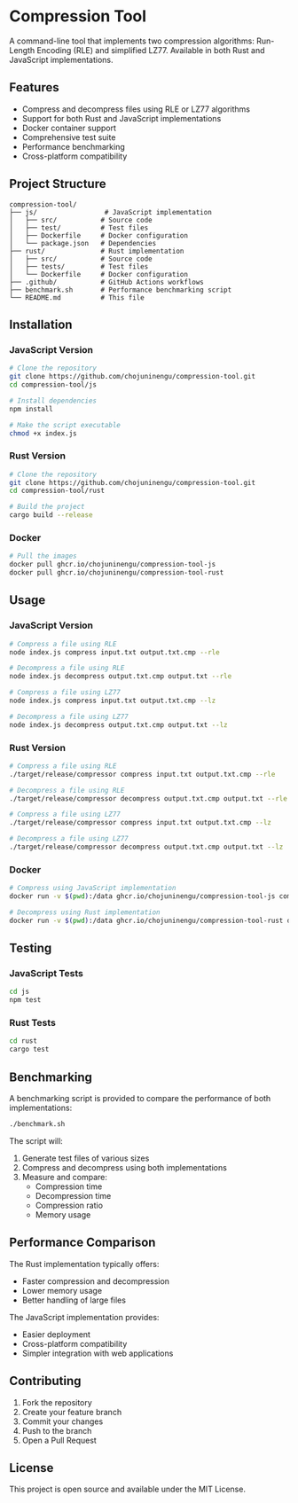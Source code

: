 # Compression Tool

A command-line tool that implements two compression algorithms: Run-Length Encoding (RLE) and simplified LZ77. Available in both Rust and JavaScript implementations.

## Features

- Compress and decompress files using RLE or LZ77 algorithms
- Support for both Rust and JavaScript implementations
- Docker container support
- Comprehensive test suite
- Performance benchmarking
- Cross-platform compatibility

## Project Structure

```
compression-tool/
├── js/                 # JavaScript implementation
│   ├── src/           # Source code
│   ├── test/          # Test files
│   ├── Dockerfile     # Docker configuration
│   └── package.json   # Dependencies
├── rust/              # Rust implementation
│   ├── src/           # Source code
│   ├── tests/         # Test files
│   └── Dockerfile     # Docker configuration
├── .github/           # GitHub Actions workflows
├── benchmark.sh       # Performance benchmarking script
└── README.md          # This file
```

## Installation

### JavaScript Version

```bash
# Clone the repository
git clone https://github.com/chojuninengu/compression-tool.git
cd compression-tool/js

# Install dependencies
npm install

# Make the script executable
chmod +x index.js
```

### Rust Version

```bash
# Clone the repository
git clone https://github.com/chojuninengu/compression-tool.git
cd compression-tool/rust

# Build the project
cargo build --release
```

### Docker

```bash
# Pull the images
docker pull ghcr.io/chojuninengu/compression-tool-js
docker pull ghcr.io/chojuninengu/compression-tool-rust
```

## Usage

### JavaScript Version

```bash
# Compress a file using RLE
node index.js compress input.txt output.txt.cmp --rle

# Decompress a file using RLE
node index.js decompress output.txt.cmp output.txt --rle

# Compress a file using LZ77
node index.js compress input.txt output.txt.cmp --lz

# Decompress a file using LZ77
node index.js decompress output.txt.cmp output.txt --lz
```

### Rust Version

```bash
# Compress a file using RLE
./target/release/compressor compress input.txt output.txt.cmp --rle

# Decompress a file using RLE
./target/release/compressor decompress output.txt.cmp output.txt --rle

# Compress a file using LZ77
./target/release/compressor compress input.txt output.txt.cmp --lz

# Decompress a file using LZ77
./target/release/compressor decompress output.txt.cmp output.txt --lz
```

### Docker

```bash
# Compress using JavaScript implementation
docker run -v $(pwd):/data ghcr.io/chojuninengu/compression-tool-js compress /data/input.txt /data/output.txt.cmp --rle

# Decompress using Rust implementation
docker run -v $(pwd):/data ghcr.io/chojuninengu/compression-tool-rust decompress /data/output.txt.cmp /data/output.txt --lz
```

## Testing

### JavaScript Tests

```bash
cd js
npm test
```

### Rust Tests

```bash
cd rust
cargo test
```

## Benchmarking

A benchmarking script is provided to compare the performance of both implementations:

```bash
./benchmark.sh
```

The script will:

1. Generate test files of various sizes
2. Compress and decompress using both implementations
3. Measure and compare:
   - Compression time
   - Decompression time
   - Compression ratio
   - Memory usage

## Performance Comparison

The Rust implementation typically offers:

- Faster compression and decompression
- Lower memory usage
- Better handling of large files

The JavaScript implementation provides:

- Easier deployment
- Cross-platform compatibility
- Simpler integration with web applications

## Contributing

1. Fork the repository
2. Create your feature branch
3. Commit your changes
4. Push to the branch
5. Open a Pull Request

## License

This project is open source and available under the MIT License.

